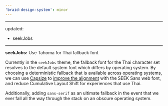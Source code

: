 ```yaml
---
'braid-design-system': minor
---
```


---
updated:
  - seekJobs
---

**seekJobs:** Use Tahoma for Thai fallback font

Currently in the `seekJobs` theme, the fallback font for the Thai character set resolves to the default system font which differs by operating system.
By choosing a deterministic fallback that is available across operating systems, we can use [Capsize] to [improve the alignment] with the SEEK Sans web font, and reduce Cumulative Layout Shift for experiences that use Thai.

Additionally, adding `sans-serif` as an ultimate fallback in the event that we ever fall all the way through the stack on an obscure operating system.

[Capsize]: https://seek-oss.github.io/capsize/
[improve the alignment]: https://github.com/seek-oss/capsize?tab=readme-ov-file#createfontstack

